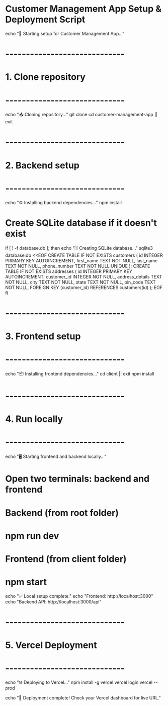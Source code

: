 # Customer Management App Setup & Deployment Script

echo "🚀 Starting setup for Customer Management App..."

# -----------------------------
# 1. Clone repository
# -----------------------------
echo "📥 Cloning repository..."
git clone <repository-url>
cd customer-management-app || exit

# -----------------------------
# 2. Backend setup
# -----------------------------
echo "⚙️  Installing backend dependencies..."
npm install

# Create SQLite database if it doesn't exist
if [ ! -f database.db ]; then
  echo "🗄️  Creating SQLite database..."
  sqlite3 database.db <<EOF
CREATE TABLE IF NOT EXISTS customers (
  id INTEGER PRIMARY KEY AUTOINCREMENT,
  first_name TEXT NOT NULL,
  last_name TEXT NOT NULL,
  phone_number TEXT NOT NULL UNIQUE
);
CREATE TABLE IF NOT EXISTS addresses (
  id INTEGER PRIMARY KEY AUTOINCREMENT,
  customer_id INTEGER NOT NULL,
  address_details TEXT NOT NULL,
  city TEXT NOT NULL,
  state TEXT NOT NULL,
  pin_code TEXT NOT NULL,
  FOREIGN KEY (customer_id) REFERENCES customers(id)
);
EOF
fi

# -----------------------------
# 3. Frontend setup
# -----------------------------
echo "📦 Installing frontend dependencies..."
cd client || exit
npm install

# -----------------------------
# 4. Run locally
# -----------------------------
echo "🖥️  Starting frontend and backend locally..."
# Open two terminals: backend and frontend
# Backend (from root folder)
#   npm run dev
# Frontend (from client folder)
#   npm start

echo "✅ Local setup complete."
echo "Frontend: http://localhost:3000"
echo "Backend API: http://localhost:3000/api"

# -----------------------------
# 5. Vercel Deployment
# -----------------------------
echo "🌐 Deploying to Vercel..."
npm install -g vercel
vercel login
vercel --prod

echo "🎉 Deployment complete! Check your Vercel dashboard for live URL."
